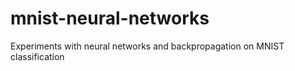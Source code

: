 # mnist-neural-networks

Experiments with neural networks and backpropagation on MNIST classification